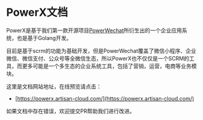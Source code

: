 # PowerX文档

PowerX是基于我们第一款开源项目[PowerWechat](https://powerwechat.artisan-cloud.com/)所衍生出的一个企业应用系统，也是基于Golang开发。

目前是基于scrm的功能为基础开发，但是PowerWechat覆盖了微信小程序、企业微信、微信支付、公众号等全微信生态，所以PowerX也不仅仅是一个SCRM的工具，而更多可能是一个多生态的企业系统工具，包括了营销，运营，电商等业务模块。

这里是文档网站地址，在线预览请点击：

* [https://powerx.artisan-cloud.com/](https://powerx.artisan-cloud.com/)

如果文档中存在错误，欢迎提交PR帮助我们进行改进。

